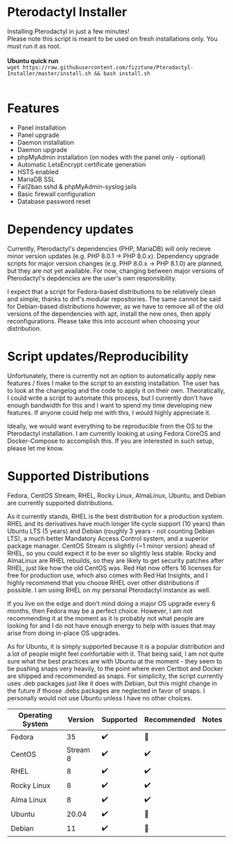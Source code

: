 # Pterodactyl Installer
Installing Pterodactyl in just a few minutes! <br />
Please note this script is meant to be used on fresh installations only. You must run it as root. <br />
 <br />
**Ubuntu quick run** <br />
`wget https://raw.githubusercontent.com/fizztune/Pterodactyl-Installer/master/install.sh && bash install.sh` <br />
<br />

# Features
- Panel installation
- Panel upgrade
- Daemon installation
- Daemon upgrade
- phpMyAdmin installation (on nodes with the panel only - optional)
- Automatic LetsEncrypt certificate generation
- HSTS enabled
- MariaDB SSL
- Fail2ban sshd & phpMyAdmin-syslog jails
- Basic firewall configuration
- Database password reset

# Dependency updates
Currently, Pterodactyl's dependencies (PHP, MariaDB) will only recieve minor version updates (e.g. PHP 8.0.1 -> PHP 8.0.x). Dependency upgrade scripts for major version changes (e.g. PHP 8.0.x -> PHP 8.1.0) are planned, but they are not yet available. For now, changing between major versions of Pterodactyl's depdencies are the user's own responsibility. <br />

I expect that a script for Fedora-based distributions to be relatively clean and simple, thanks to dnf's modular repositories. The same cannot be said for Debian-based distributions however, as we have to remove all of the old versions of the dependencies with apt, install the new ones, then apply reconfigurations. Please take this into account when choosing your distribution.

# Script updates/Reproducibility
Unfortunately, there is currently not an option to automatically apply new features / fixes I make to the script to an existing installation. The user has to look at the changelog and the code to apply it on their own. Theoratically, I could write a script to automate this process, but I currently don't have enough bandwidth for this and I want to spend my time developing new features. If anyone could help me with this, I would highly appreciate it. <br />

Ideally, we would want everything to be reproducible from the OS to the Pterodactyl installation. I am currently looking at using Fedora CoreOS and Docker-Compose to accomplish this. If you are interested in such setup, please let me know.

# Supported Distributions
Fedora, CentOS Stream, RHEL, Rocky Linux, AlmaLinux, Ubuntu, and Debian are currently supported distributions. <br />

As it currently stands, RHEL is the best distribution for a production system. RHEL and its derivatives have much longer life cycle support (10 years) than Ubuntu LTS (5 years) and Debian (roughly 3 years - not counting Debian LTS), a much better Mandatory Access Control system, and a superior package manager. CentOS Stream is slightly (~1 minor version) ahead of RHEL, so you could expect it to be ever so slightly less stable. Rocky and AlmaLinux are RHEL rebuilds, so they are likely to get security patches after RHEL, just like how the old CentOS was. Red Hat now offers 16 licenses for free for production use, which also comes with Red Hat Insights, and I highly recommend that you choose RHEL over other distributions if possible. I am using RHEL on my personal Pterodactyl instance as well.<br />

If you live on the edge and don't mind doing a major OS upgrade every 6 months, then Fedora may be a perfect choice. However, I am not recommending it at the moment as it is probably not what people are looking for and I do not have enough energy to help with issues that may arise from doing in-place OS upgrades. <br />

As for Ubuntu, it is simply supported because it is a popular distribution and a lot of people might feel comfortable with it. That being said, I am not quite sure what the best practices are with Ubuntu at the moment - they seem to be pushing snaps very heavily, to the point where even Certbot and Docker are shipped and recommended as snaps. For simplicity, the script currently uses .deb packages just like it does with Debian, but this might change in the future if thoose .debs packages are neglected in favor of snaps. I personally would not use Ubuntu unless I have no other choices.

| Operating System  | Version  | Supported            | Recommended        | Notes                                |
| ----------------- | -------- | -------------------- | ------------------ | ------------------------------------ |
| Fedora            | 35       | :heavy_check_mark:   | 🔴                 |                                      |
| CentOS            | Stream 8 | :heavy_check_mark:   | ✔️                  |                                      |
| RHEL              | 8        | :heavy_check_mark:   | ✔️                  |                                      |
| Rocky Linux       | 8        | :heavy_check_mark:   | ✔️                  |                                      |
| Alma Linux        | 8        | :heavy_check_mark:   | ✔️                  |                                      |
| Ubuntu            | 20.04    | :heavy_check_mark:   | 🔴                 |                                      |
| Debian            | 11       | :heavy_check_mark:   | 🔴                 |                                      |
